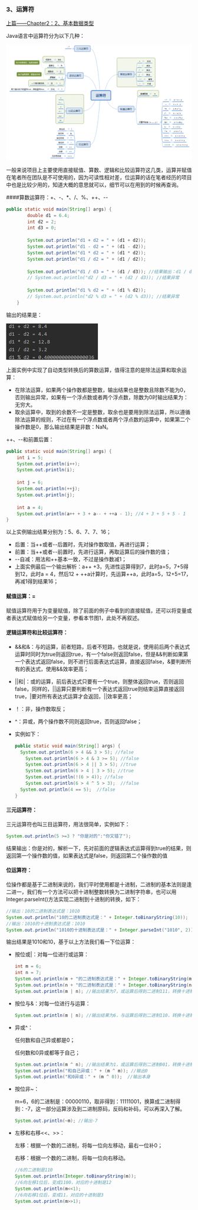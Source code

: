 ### 3、运算符

[上篇——Chapter2：2、基本数据类型](2、基本数据类型.md)

Java语言中运算符分为以下几种：

![](image/calc.png)

一般来说项目上主要使用直接赋值、算数、逻辑和比较运算符这几类，运算并赋值在笔者所在团队是不可使用的，因为可读性相对差，位运算的话在笔者经历的项目中也是比较少用的，知道大概的意思就可以，细节可以在用到的时候再查询。

####算数运算符：+、-、*、/、%、++、--

```java
public static void main(String[] args) {
        double d1 = 6.4;
        int d2 = 2;
        int d3 = 0;

        System.out.println("d1 + d2 = " + (d1 + d2));
        System.out.println("d1 - d2 = " + (d1 - d2));
        System.out.println("d1 * d2 = " + (d1 * d2));
        System.out.println("d1 / d2 = " + (d1 / d2));

        System.out.println("d1 / d3 = " + (d1 / d3)); //结果输出：d1 / d3 = Infinity
        // System.out.println("d2 / d3 = " + (d2 / d3)); //结果异常

        System.out.println("d1 % d2 = " + (d1 % d2));
        // System.out.println("d2 % d3 = " + (d2 % d3)); //结果异常
    }
```

输出的结果是：

![](image/calcTest.png)

上面实例中实现了自动类型转换后的算数运算，值得注意的是除法运算和取余运算：

- 在除法运算，如果两个操作数都是整数，输出结果也是整数且除数不能为0，否则输出异常，如果有一个浮点数或者两个浮点数，除数为0时输出结果为：无穷大。
- 取余运算中，取到的余数不一定是整数，取余也是要用到除法运算，所以遵循除法运算的规则，不过在有一个浮点数或者两个浮点数的运算中，如果第二个操作数是0，那么输出结果是非数：NaN。

++、--和前置后置：

```java
public static void main(String[] args) {        
	int i = 5;
    System.out.println(i++);
    System.out.println(i);

    int j = 6;
    System.out.println(++j);
    System.out.println(j);
  
    int a = 4;
    System.out.println(a++ + 3 + a-- + ++a - 1); //4 + 3 + 5 + 5 - 1
}
```

以上实例输出结果分别为：5、6、7、7、16；

- 后置：当++或者--后置时，先对操作数取值，再进行运算；
- 前置：当++或者--前置时，先进行运算，再取运算后的操作数的值；
- --自减：用法和++基本一致，不过是操作数减1；
- 上面实例最后一个输出解析：a++ +3，先进性运算得到7，此时a=5，7+5得到12，此时a = 4，然后12 + ++a计算时，先运算++a，此时a=5，12+5=17，再减1得到结果16；

#### 赋值运算：=

赋值运算符用于为变量赋值，除了前面的例子中看到的直接赋值，还可以将变量或者表达式赋值给另一个变量，参看本节图1，此处不再叙述。

#### 逻辑运算符和比较运算符：

- &&和&：与的运算，前者短路，后者不短路，也就是说，使用前后两个表达式运算时同时为true则返回true，有一个false则返回false，但是&&判断如果第一个表达式返回false，则不进行后面表达式运算，直接返回false，&要判断所有的表达式，使用&&效率更高；

- ||和|：或的运算，前后表达式只要有一个true，则整体返回true，否则返回false，同样的，||运算只要判断有一个表达式返回true则结束运算直接返回true，|要对所有表达式运算才会返回，||效率更高；

- ！：非，操作数取反；

- ^：异或，两个操作数不同则返回true，否则返回false；

- 实例如下：

  ```java
  public static void main(String[] args) {         
  	System.out.println(6 > 4 && 3 > 5); //false
      System.out.println(6 > 4 & 3 >= 5); //false
      System.out.println(6 > 4 || 3 > 5); //true
      System.out.println(6 > 4 | 3 > 5); //true
      System.out.println(!(6 > 4)); //false
      System.out.println(6 > 4 ^ 5 > 3);  //false
  	System.out.println(4 == 5);  //false
  }
  ```

#### 三元运算符：

三元运算符也叫三目运算符，用法很简单，实例如下：

```java
System.out.println(5 >=3 ? "你是对的":"你又错了");
```

结果输出：你是对的，解析一下，先对前面的逻辑表达式运算得到true的结果，则返回第一个操作数的值，如果表达式是false，则返回第二个操作数的值

#### 位运算符：

位操作都是基于二进制来说的，我们平时使用都是十进制，二进制的基本法则是逢二进一，我们有一个方法可以把十进制整数转换为二进制字符串，也可以用Integer.parseInt()方法实现二进制到十进制的转换，如下：

```java
//输出：10的二进制表达式是：1010
System.out.println("10的二进制表达式是：" + Integer.toBinaryString(10));
//输出：1010的十进制表达式是：1010
System.out.println("1010的十进制表达式是：" + Integer.parseInt("1010", 2)); 
```

输出结果是1010和10，基于以上方法我们看一下位运算：

- 按位或|：对每一位进行或运算：

  ```java
  int m = 6;
  int n = 7;
  System.out.println(m + "的二进制表达式是：" + Integer.toBinaryString(m)); //输出110
  System.out.println(n + "的二进制表达式是：" + Integer.toBinaryString(n)); //输出111
  System.out.println(m | n); //输出结果为7，或运算后得到二进制111，转换十进制得到7
  ```

- 按位与&：对每一位进行与运算：

  ```java
  System.out.println(m | n); //输出结果为6，与运算后得到二进制110，转换十进制得到6
  ```

- 异或^：

  任何数和自己异或都是0；

  任何数和0异或都等于自己；

  ```java
  System.out.println(m ^ n); //输出结果为1，或运算后得到二进制001，转换十进制得到1
  System.out.println("和自己异或：" + (m ^ m)); //输出0
  System.out.println("和0异或：" + (m ^ 0));  //输出本身
  ```

- 按位非~：

  m=6，6的二进制是：00000110，取非得到：11111001，换算成二进制得到：-7，这一部分运算涉及到二进制原码，反码和补码，可以再深入了解。

  ```java
  System.out.println(~m); //输出-7
  ```

- 左移和右移<<、>>：

  左移：根据一个数的二进制，将每一位向左移动，最右一位补0；

  右移：根据一个数的二进制，将每一位向右移动。

  ```java
  //6的二进制是110
  System.out.println(Integer.toBinaryString(m));
  //6向左移1位后，变成1100，对应的十进制是12
  System.out.println(m<<1);
  //6向右移1位后，变成11，对应的十进制是3
  System.out.println(m>>1);
  ```

  ​








